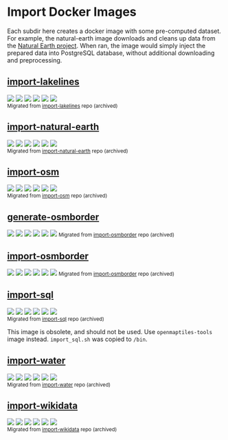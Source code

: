 # Import Docker Images
Each subdir here creates a docker image with some pre-computed dataset. For example, the natural-earth image downloads and cleans up data from the [Natural Earth project](https://www.naturalearthdata.com/). When ran, the image would simply inject the prepared data into PostgreSQL database, without additional downloading and preprocessing.

## [import-lakelines](import-lakelines)
![](https://img.shields.io/docker/cloud/build/openmaptiles/import-lakelines.svg?label=build)
![](https://img.shields.io/docker/automated/openmaptiles/import-lakelines.svg?label=build)
![](https://img.shields.io/microbadger/layers/openmaptiles/import-lakelines.svg)
![](https://img.shields.io/microbadger/image-size/openmaptiles/import-lakelines.svg?label=size)
![](https://img.shields.io/docker/pulls/openmaptiles/import-lakelines.svg?label=downloads)
![](https://img.shields.io/docker/stars/openmaptiles/import-lakelines.svg?label=stars)
<br><small>Migrated from [import-lakelines](https://github.com/openmaptiles/import-lakelines) repo (archived)</small>

## [import-natural-earth](import-natural-earth)
![](https://img.shields.io/docker/cloud/build/openmaptiles/import-natural-earth.svg?label=build)
![](https://img.shields.io/docker/automated/openmaptiles/import-natural-earth.svg?label=build)
![](https://img.shields.io/microbadger/layers/openmaptiles/import-natural-earth.svg)
![](https://img.shields.io/microbadger/image-size/openmaptiles/import-natural-earth.svg?label=size)
![](https://img.shields.io/docker/pulls/openmaptiles/import-natural-earth.svg?label=downloads)
![](https://img.shields.io/docker/stars/openmaptiles/import-natural-earth.svg?label=stars)
<br><small>Migrated from [import-natural-earth](https://github.com/openmaptiles/import-natural-earth) repo (archived)</small>

## [import-osm](import-osm)
![](https://img.shields.io/docker/cloud/build/openmaptiles/import-osm.svg?label=build)
![](https://img.shields.io/docker/automated/openmaptiles/import-osm.svg?label=build)
![](https://img.shields.io/microbadger/layers/openmaptiles/import-osm.svg)
![](https://img.shields.io/microbadger/image-size/openmaptiles/import-osm.svg?label=size)
![](https://img.shields.io/docker/pulls/openmaptiles/import-osm.svg?label=downloads)
![](https://img.shields.io/docker/stars/openmaptiles/import-osm.svg?label=stars)
<br><small>Migrated from [import-osm](https://github.com/openmaptiles/import-osm) repo (archived)</small>

## [generate-osmborder](import-osmborder)
![](https://img.shields.io/docker/cloud/build/openmaptiles/generate-osmborder.svg?label=build)
![](https://img.shields.io/docker/automated/openmaptiles/generate-osmborder.svg?label=build)
![](https://img.shields.io/microbadger/layers/openmaptiles/generate-osmborder.svg)
![](https://img.shields.io/microbadger/image-size/openmaptiles/generate-osmborder.svg?label=size)
![](https://img.shields.io/docker/pulls/openmaptiles/generate-osmborder.svg?label=downloads)
![](https://img.shields.io/docker/stars/openmaptiles/generate-osmborder.svg?label=stars)
<small>Migrated from [import-osmborder](https://github.com/openmaptiles/import-osmborder) repo (archived)</small>

## [import-osmborder](import-osmborder)
![](https://img.shields.io/docker/cloud/build/openmaptiles/import-osmborder.svg?label=build)
![](https://img.shields.io/docker/automated/openmaptiles/import-osmborder.svg?label=build)
![](https://img.shields.io/microbadger/layers/openmaptiles/import-osmborder.svg)
![](https://img.shields.io/microbadger/image-size/openmaptiles/import-osmborder.svg?label=size)
![](https://img.shields.io/docker/pulls/openmaptiles/import-osmborder.svg?label=downloads)
![](https://img.shields.io/docker/stars/openmaptiles/import-osmborder.svg?label=stars)
<small>Migrated from [import-osmborder](https://github.com/openmaptiles/import-osmborder) repo (archived)</small>

## [import-sql](import-sql)
![](https://img.shields.io/docker/cloud/build/openmaptiles/import-sql.svg?label=build)
![](https://img.shields.io/docker/automated/openmaptiles/import-sql.svg?label=build)
![](https://img.shields.io/microbadger/layers/openmaptiles/import-sql.svg)
![](https://img.shields.io/microbadger/image-size/openmaptiles/import-sql.svg?label=size)
![](https://img.shields.io/docker/pulls/openmaptiles/import-sql.svg?label=downloads)
![](https://img.shields.io/docker/stars/openmaptiles/import-sql.svg?label=stars)
<br><small>Migrated from [import-sql](https://github.com/openmaptiles/import-sql) repo (archived)</small>

This image is obsolete, and should not be used. Use `openmaptiles-tools` image instead. `import_sql.sh` was copied to `/bin`.

## [import-water](import-water)
![](https://img.shields.io/docker/cloud/build/openmaptiles/import-water.svg?label=build)
![](https://img.shields.io/docker/automated/openmaptiles/import-water.svg?label=build)
![](https://img.shields.io/microbadger/layers/openmaptiles/import-water.svg)
![](https://img.shields.io/microbadger/image-size/openmaptiles/import-water.svg?label=size)
![](https://img.shields.io/docker/pulls/openmaptiles/import-water.svg?label=downloads)
![](https://img.shields.io/docker/stars/openmaptiles/import-water.svg?label=stars)
<br><small>Migrated from [import-water](https://github.com/openmaptiles/import-water) repo (archived)</small>

## [import-wikidata](import-wikidata)
![](https://img.shields.io/docker/cloud/build/openmaptiles/import-wikidata.svg?label=build)
![](https://img.shields.io/docker/automated/openmaptiles/import-wikidata.svg?label=build)
![](https://img.shields.io/microbadger/layers/openmaptiles/import-wikidata.svg)
![](https://img.shields.io/microbadger/image-size/openmaptiles/import-wikidata.svg?label=size)
![](https://img.shields.io/docker/pulls/openmaptiles/import-wikidata.svg?label=downloads)
![](https://img.shields.io/docker/stars/openmaptiles/import-wikidata.svg?label=stars)
<br><small>Migrated from [import-wikidata](https://github.com/openmaptiles/import-wikidata) repo (archived)</small>
